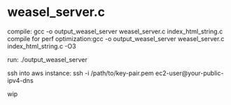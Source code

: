 # weasel_server.c

compile: gcc -o output_weasel_server weasel_server.c index_html_string.c
compile for perf optimization:gcc -o output_weasel_server weasel_server.c index_html_string.c -O3

run: ./output_weasel_server

ssh into aws instance:
ssh -i /path/to/key-pair.pem ec2-user@your-public-ipv4-dns

wip
